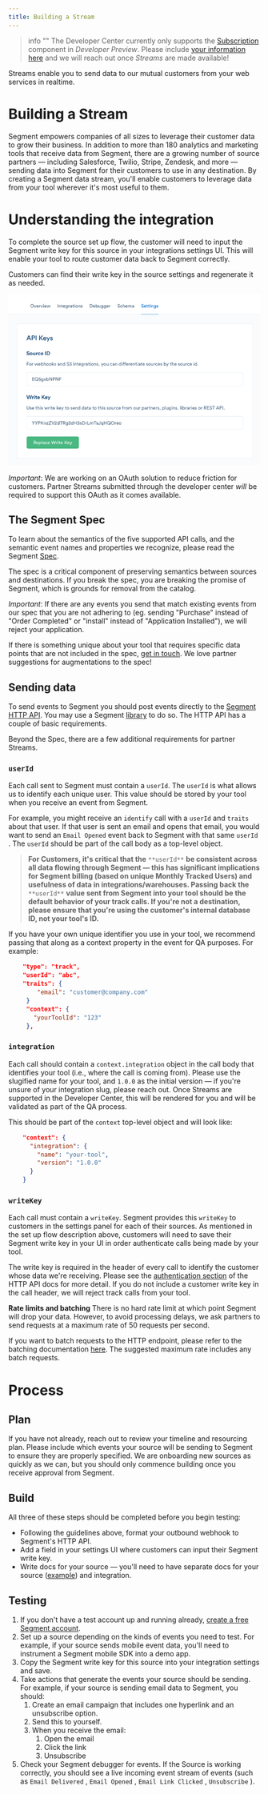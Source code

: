 ```yaml
---
title: Building a Stream
---
```


> info ""
> The Developer Center currently only supports the [Subscription](/docs/partners/subscriptions) component in _Developer Preview_. Please include [your information here](https://airtable.com/shrj3BkHMhdeaPYWt) and we will reach out once _Streams_ are made available!

Streams enable you to send data to our mutual customers from your web services in realtime.

# Building a Stream

Segment empowers companies of all sizes to leverage their customer data to grow their business. In addition to more than 180 analytics and marketing tools that receive data from Segment, there are a growing number of source partners — including Salesforce, Twilio, Stripe, Zendesk, and more — sending data into Segment for their customers to use in any destination. By creating a Segment data stream, you'll enable customers to leverage data from your tool wherever it's most useful to them.

# Understanding the integration

To complete the source set up flow, the customer will need to input the Segment write key for this source in your integrations settings UI. This will enable your tool to route customer data back to Segment correctly.

Customers can find their write key in the source settings and regenerate it as needed.

![](images/s_8E933880F61B29168308B8A8203AE878319289A26E8E2054D0824C7A53E43DD4_1479162638952_file.png)

*Important*: We are working on an OAuth solution to reduce friction for customers. Partner Streams submitted through the developer center *will* be required to support this OAuth as it comes available.

## The Segment Spec

To learn about the semantics of the five supported API calls, and the semantic event names and properties we recognize, please read the Segment [Spec](https://segment.com/docs/connections/spec).

The spec is a critical component of preserving semantics between sources and destinations. If you break the spec, you are breaking the promise of Segment, which is grounds for removal from the catalog.

*Important*: If there are any events you send that match existing events from our spec that you are not adhering to (eg. sending "Purchase" instead of "Order Completed" or "install" instead of "Application Installed"), we will reject your application.

If there is something unique about your tool that requires specific data points that are not included in the spec, [get in touch](/contact). We love partner suggestions for augmentations to the spec!

## Sending data

To send events to Segment you should post events directly to the [Segment HTTP API](https://segment.com/docs/libraries/http/#track). You may use a Segment [library](https://segment.com/docs/libraries/) to do so. The HTTP API has a couple of basic requirements.

Beyond the Spec, there are a few additional requirements for partner Streams.

### `userId`

Each call sent to Segment must contain a  `userId`. The `userId` is what allows us to identify each unique user. This value should be stored by your tool when you receive an event from Segment.

For example, you might receive an `identify` call with a `userId` and `traits` about that user. If that user is sent an email and opens that email, you would want to send an `Email Opened` event back to Segment with that same `userId` . The `userId` should be part of the call body as a top-level object.

> **For Customers, it's critical that the** `**userId**` **be consistent across all data flowing through Segment — this has significant implications for Segment billing (based on unique Monthly Tracked Users) and usefulness of data in integrations/warehouses. Passing back the** `**userId**` **value sent from Segment into your tool should be the default behavior of your track calls. If you're not a destination, please ensure that you're using the customer's internal database ID, not your tool's ID.**

If you have your own unique identifier you use in your tool, we recommend passing that along as a context property in the event for QA purposes. For example:

```json
    "type": "track",
    "userId": "abc",
    "traits": {
        "email": "customer@company.com"
     }
     "context": {
       "yourToolId": "123"
     },
```

### `integration`

Each call should contain a `context.integration` object in the call body that identifies your tool (i.e., where the call is coming from). Please use the slugified name for your tool, and `1.0.0` as the initial version — if you're unsure of your integration slug, please reach out. Once Streams are supported in the Developer Center, this will be rendered for you and will be validated as part of the QA process.

This should be part of the `context` top-level object and will look like:

```json
    "context": {
      "integration": {
        "name": "your-tool",
        "version": "1.0.0"
      }
    }
```

### `writeKey`

Each call must contain a `writeKey`. Segment provides this `writeKey` to customers in the settings panel for each of their sources. As mentioned in the set up flow description above, customers will need to save their Segment write key in your UI in order authenticate calls being made by your tool.

The write key is required in the header of every call to identify the customer whose data we're receiving. Please see the [authentication section](https://segment.com/docs/libraries/http/#authentication) of the HTTP API docs for more detail. If you do not include a customer write key in the call header, we will reject track calls from your tool.

**Rate limits and batching**
There is no hard rate limit at which point Segment will drop your data. However, to avoid processing delays, we ask partners to send requests at a maximum rate of 50 requests per second.

If you want to batch requests to the HTTP endpoint, please refer to the batching documentation [here](https://segment.com/docs/libraries/http/#import). The suggested maximum rate includes any batch requests.

# Process

## Plan

If you have not already, reach out to review your timeline and resourcing plan. Please include which events your source will be sending to Segment to ensure they are properly specified. We are onboarding new sources as quickly as we can, but you should only commence building once you receive approval from Segment.

## Build

All three of these steps should be completed before you begin testing:


- Following the guidelines above, format your outbound webhook to Segment's HTTP API.
- Add a field in your settings UI where customers can input their Segment write key.
- Write docs for your source — you'll need to have separate docs for your source ([example](https://segment.com/docs/connections/sources/catalog/cloud-apps/drip/)) and integration.

## Testing

1. If you don't have a test account up and running already, [create a free Segment account](https://segment.com/signup).
2. Set up a source depending on the kinds of events you need to test. For example, if your source sends mobile event data, you'll need to instrument a Segment mobile SDK into a demo app.
3. Copy the Segment write key for this source into your integration settings and save.
4. Take actions that generate the events your source should be sending. For example, if your source is sending email data to Segment, you should:
   1. Create an email campaign that includes one hyperlink and an unsubscribe option.
   2. Send this to yourself.
   3. When you receive the email:
      1. Open the email
      2. Click the link
      3. Unsubscribe
5. Check your Segment debugger for events. If the Source is working correctly, you should see a live incoming event stream of events (such as `Email Delivered` , `Email Opened` , `Email Link Clicked` , `Unsubscribe` ).
